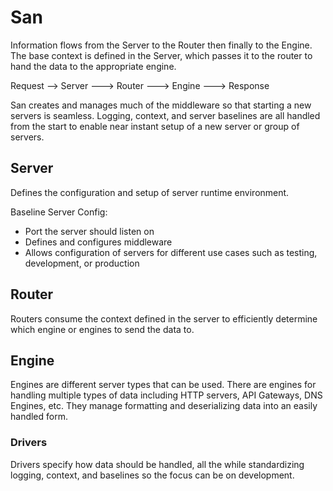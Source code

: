 # San

Information flows from the Server to the Router then finally to the Engine. The base context
is defined in the Server, which passes it to the router to hand the data to the appropriate
engine. 

Request --> Server ---> Router ---> Engine ---> Response

San creates and manages much of the middleware so that starting a new servers is seamless. 
Logging, context, and server baselines are all handled from the start to enable near 
instant setup of a new server or group of servers.

## Server
Defines the configuration and setup of server runtime environment.

Baseline Server Config:
 - Port the server should listen on
 - Defines and configures middleware
 - Allows configuration of servers for different use cases such as testing, development, or production

## Router
Routers consume the context defined in the server to efficiently determine which engine
or engines to send the data to.

## Engine
Engines are different server types that can be used. There are engines for handling multiple 
types of data including HTTP servers, API Gateways, DNS Engines, etc. They manage formatting
and deserializing data into an easily handled form.

### Drivers
Drivers specify how data should be handled, all the while standardizing logging, context, and
baselines so the focus can be on development.